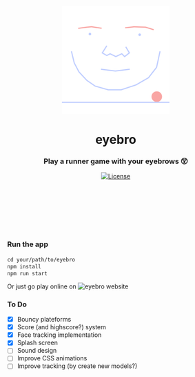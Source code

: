 <br>
<p align="center">
  <img src="static/assets/jump.gif" width="250" alt="eyebro">
</p>
<h1 align="center">eyebro</h1>
<h3 align="center">Play a runner game with your eyebrows 😲</h3>

<div align="center">
  <!-- License -->
  <a href="https://raw.githubusercontent.com/brocessing/bro-start/master/LICENSE">
    <img src="https://img.shields.io/badge/license-MIT-blue.svg?style=flat-square" alt="License" />
  </a>
</div>

<br><br>
<br><br>
<br><br>

### Run the app

```
cd your/path/to/eyebro
npm install
npm run start
```

Or just go play online on ![eyebro website](https://brocessing.github.io/eyebro/)

### To Do
- [x] Bouncy plateforms
- [x] Score (and highscore?) system
- [x] Face tracking implementation
- [x] Splash screen
- [ ] Sound design
- [ ] Improve CSS animations
- [ ] Improve tracking (by create new models?)
